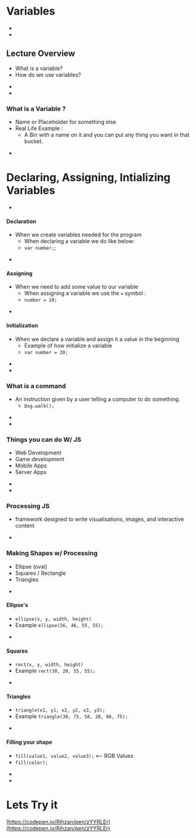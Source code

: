 # Variables





-
-
## Lecture Overview
* What is a variable?
* How do we use variables?



<!-- Section 1 -->
-
-
### What is a Variable ?
* Name or Placeholder for something else
* Real Life Example : 
    * A Bin with a name on it and you can put any thing you want in that bucket.
    
-
# Declaring, Assigning, Intializing Variables

-
#### Declaration
* When we create variables needed for the program 
    * When declaring a variable we do like below: 
    * `var number;`;

-
#### Assigning
* When we need to add some value to our variable
    * When assigning a variable we use the `=` symbol : 
    * `number = 20;`

-
#### Initialization
* When we declare a variable and assign it a value in the beginning
    * Example of how initialize a variable
    * `var number = 20;`



<!-- Section 2 -->
-
-
### What is a command
* An instruction given by a user telling a computer to do something.
    * `Dog.walk();`


<!-- Section 3 -->
-
-
### Things you can do W/ JS
* Web Development
* Game development
* Mobile Apps
* Server Apps 



-
-
### Processing JS
* framework designed to write visualisations, images, and interactive content


-
### Making Shapes w/ Processing
* Ellipse (oval)
* Squares / Rectangle
* Triangles


-
#### Ellipse's
* `ellipse(x, y, width, height)`
* Example ` ellipse(56, 46, 55, 55); `


-
#### Squares
* `rect(x, y, width, height)`
* Example `rect(30, 20, 55, 55);`

-
#### Triangles
* `triangle(x1, y1, x2, y2, x3, y3);`
* Example `triangle(30, 75, 58, 20, 86, 75);`

-
#### Filling your shape
* `fill(value1, value2, value3);` <-- RGB Values
* `fill(color);`


-
-
# Lets Try it 
[https://codepen.io/Rihzan/pen/zYYRLEr](https://codepen.io/Rihzan/pen/zYYRLEr)